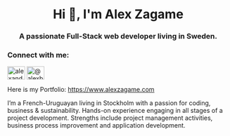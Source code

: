 <h1 align="center">Hi 👋, I'm Alex Zagame</h1>
<h3 align="center">A passionate Full-Stack web developer living in Sweden.</h3>
<h3 align="left">Connect with me:</h3>
<p align="left">
<a href="https://linkedin.com/in/alexandrezagame" target="blank"><img align="center" src="https://cdn.jsdelivr.net/npm/simple-icons@3.0.1/icons/linkedin.svg" alt="alexandrezagame" height="30" width="40" /></a>
<a href="https://medium.com/@alexbacelo" target="blank"><img align="center" src="https://cdn.jsdelivr.net/npm/simple-icons@3.0.1/icons/medium.svg" alt="@alexbacelo" height="30" width="40" /></a>
</p>

Here is my Portfolio: https://www.alexzagame.com

<p>I’m a French-Uruguayan living in Stockholm with a passion for coding, business & sustainability. Hands-on experience engaging in all stages of a project development. Strengths include project management activities, business process improvement and application development.</p>




